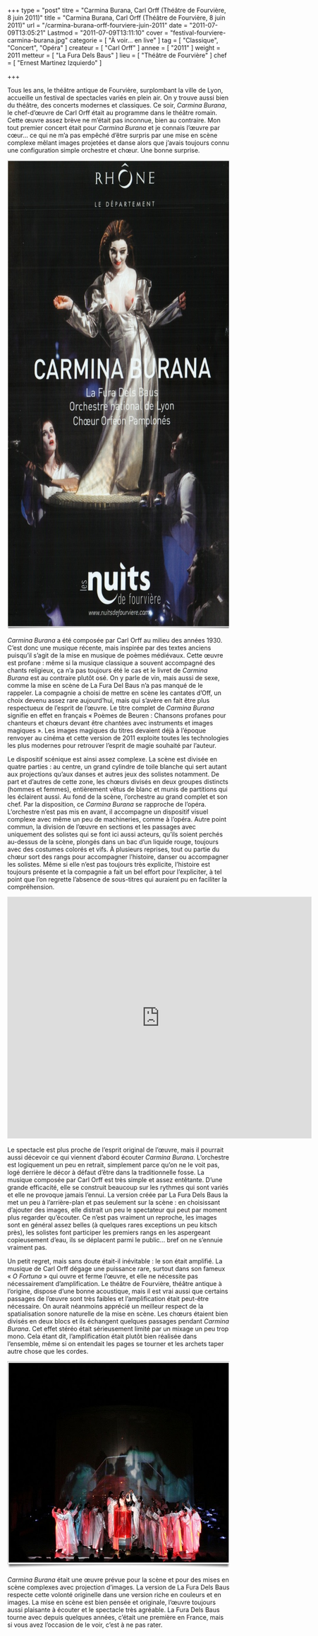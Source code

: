 +++
type = "post"
titre = "Carmina Burana, Carl Orff (Théâtre de Fourvière, 8 juin 2011)"
title = "Carmina Burana, Carl Orff (Théâtre de Fourvière, 8 juin 2011)"
url = "/carmina-burana-orff-fourviere-juin-2011"
date = "2011-07-09T13:05:21"
Lastmod = "2011-07-09T13:11:10"
cover = "festival-fourviere-carmina-burana.jpg"
categorie = [ "À voir… en live" ]
tag = [ "Classique", "Concert", "Opéra" ]
createur = [ "Carl Orff" ]
annee = [ "2011" ]
weight = 2011
metteur = [ "La Fura Dels Baus" ]
lieu = [ "Théâtre de Fourvière" ]
chef = [ "Ernest Martinez Izquierdo" ]

+++

<p>Tous les ans, le théâtre antique de Fourvière, surplombant la ville de Lyon, accueille un festival de spectacles variés en plein air. On y trouve aussi bien du théâtre, des concerts modernes et classiques. Ce soir, <em>Carmina Burana</em>, le chef-d&rsquo;œuvre de Carl Orff était au programme dans le théâtre romain. Cette œuvre assez brève ne m&rsquo;était pas inconnue, bien au contraire. Mon tout premier concert était pour <em>Carmina Burana</em> et je connais l&rsquo;œuvre par cœur… ce qui ne m&rsquo;a pas empêché d&rsquo;être surpris par une mise en scène complexe mêlant images projetées et danse alors que j&rsquo;avais toujours connu une configuration simple orchestre et chœur. Une bonne surprise.</p>
<div style="text-align: center;"><img class="aligncenter" style="border-style: initial; border-color: initial; border-width: 0px;" src="carmina-burana.jpg" alt="Carmina burana" width="690" height="1061" border="0" /></div>
<p><em>Carmina Burana</em> a été composée par Carl Orff au milieu des années 1930. C&rsquo;est donc une musique récente, mais inspirée par des textes anciens puisqu&rsquo;il s&rsquo;agit de la mise en musique de poèmes médiévaux. Cette œuvre est profane : même si la musique classique a souvent accompagné des chants religieux, ça n&rsquo;a pas toujours été le cas et le livret de <em>Carmina Burana</em> est au contraire plutôt osé. On y parle de vin, mais aussi de sexe, comme la mise en scène de La Fura Del Baus n&rsquo;a pas manqué de le rappeler. La compagnie a choisi de mettre en scène les cantates d’Off, un choix devenu assez rare aujourd&rsquo;hui, mais qui s’avère en fait être plus respectueux de l’esprit de l’œuvre. Le titre complet de <em>Carmina Burana</em> signifie en effet en français « Poèmes de Beuren : Chansons profanes pour chanteurs et chœurs devant être chantées avec instruments et images magiques ». Les images magiques du titres devaient déjà à l’époque renvoyer au cinéma et cette version de 2011 exploite toutes les technologies les plus modernes pour retrouver l’esprit de magie souhaité par l’auteur.</p>
<p>Le dispositif scénique est ainsi assez complexe. La scène est divisée en quatre parties : au centre, un grand cylindre de toile blanche qui sert autant aux projections qu’aux danses et autres jeux des solistes notamment. De part et d’autres de cette zone, les chœurs divisés en deux groupes distincts (hommes et femmes), entièrement vêtus de blanc et munis de partitions qui les éclairent aussi. Au fond de la scène, l’orchestre au grand complet et son chef. Par la disposition, ce <em>Carmina Burana</em> se rapproche de l’opéra. L’orchestre n’est pas mis en avant, il accompagne un dispositif visuel complexe avec même un peu de machineries, comme à l’opéra. Autre point commun, la division de l’œuvre en sections et les passages avec uniquement des solistes qui se font ici aussi acteurs, qu’ils soient perchés au-dessus de la scène, plongés dans un bac d’un liquide rouge, toujours avec des costumes colorés et vifs. À plusieurs reprises, tout ou partie du chœur sort des rangs pour accompagner l’histoire, danser ou accompagner les solistes. Même si elle n’est pas toujours très explicite, l’histoire est toujours présente et la compagnie a fait un bel effort pour l’expliciter, à tel point que l’on regrette l’absence de sous-titres qui auraient pu en faciliter la compréhension.</p>
<p><iframe src="http://www.youtube.com/embed/S3QgrUdm8So" frameborder="0" width="690" height="547"></iframe></p>
<p>Le spectacle est plus proche de l’esprit original de l’œuvre, mais il pourrait aussi décevoir ce qui viennent d’abord écouter <em>Carmina Burana</em>. L’orchestre est logiquement un peu en retrait, simplement parce qu’on ne le voit pas, logé derrière le décor à défaut d’être dans la traditionnelle fosse. La musique composée par Carl Orff est très simple et assez entêtante. D’une grande efficacité, elle se construit beaucoup sur les rythmes qui sont variés et elle ne provoque jamais l’ennui. La version créée par La Fura Dels Baus la met un peu à l’arrière-plan et pas seulement sur la scène : en choisissant d’ajouter des images, elle distrait un peu le spectateur qui peut par moment plus regarder qu’écouter. Ce n’est pas vraiment un reproche, les images sont en général assez belles (à quelques rares exceptions un peu kitsch près), les solistes font participer les premiers rangs en les aspergeant copieusement d’eau, ils se déplacent parmi le public… bref on ne s’ennuie vraiment pas.</p>
<p>Un petit regret, mais sans doute était-il inévitable : le son était amplifié. La musique de Carl Orff dégage une puissance rare, surtout dans son fameux « <em>O Fortuna</em> » qui ouvre et ferme l’œuvre, et elle ne nécessite pas nécessairement d’amplification. Le théâtre de Fourvière, théâtre antique à l’origine, dispose d’une bonne acoustique, mais il est vrai aussi que certains passages de l’œuvre sont très faibles et l’amplification était peut-être nécessaire. On aurait néanmoins apprécié un meilleur respect de la spatialisation sonore naturelle de la mise en scène. Les chœurs étaient bien divisés en deux blocs et ils échangent quelques passages pendant <em>Carmina Burana</em>. Cet effet stéréo était sérieusement limité par un mixage un peu trop mono. Cela étant dit, l’amplification était plutôt bien réalisée dans l’ensemble, même si on entendait les pages se tourner et les archets taper autre chose que les cordes.</p>
<div style="text-align: center;"><img class="aligncenter" style="border-style: initial; border-color: initial; border-width: 0px;" src="carmina-burana-fourviere.jpg" alt="Carmina burana fourviere" width="690" height="469" border="0" /></div>
<p><em>Carmina Burana</em> était une œuvre prévue pour la scène et pour des mises en scène complexes avec projection d’images. La version de La Fura Dels Baus respecte cette volonté originelle dans une version riche en couleurs et en images. La mise en scène est bien pensée et originale, l’œuvre toujours aussi plaisante à écouter et le spectacle très agréable. La Fura Dels Baus tourne avec depuis quelques années, c’était une première en France, mais si vous avez l’occasion de le voir, c’est à ne pas rater.</p>

